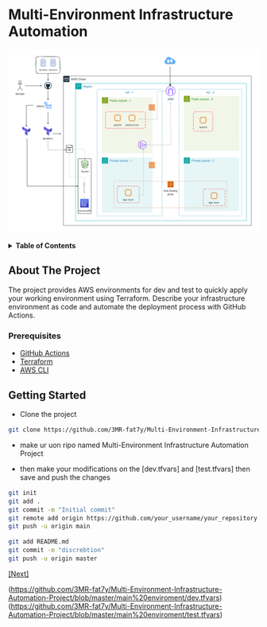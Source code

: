# Multi-Environment Infrastructure Automation

![Diagram](./main%20enviroment/Untitled%20Diagram.png)

<!-- ## Table of Contents -->
<details>
  <summary><b>Table of Contents</b></summary>
  <ol>
    <li><a href="#about-the-project">About The Project</a></li>
    <li><a href="#prerequisites">Prerequisites</a></li>
    <li><a href="#getting-started">Getting Started</a></li>
    <li><a href="#usage">Usage</a></li>
  </ol>
</details>

## About The Project
The project provides AWS environments for dev and test to quickly apply your working environment using Terraform. Describe your infrastructure environment as code and automate the deployment process with GitHub Actions.

### Prerequisites
- [GitHub Actions](https://github.com/3MR-fat7y/Multi-Environment-Infrastructure-Automation-Project/actions/new)
- [Terraform](https://www.terraform.io/downloads.html)
- [AWS CLI](https://docs.aws.amazon.com/cli/latest/userguide/install-cliv2.html)

## Getting Started

* Clone the project
```bash
git clone https://github.com/3MR-fat7y/Multi-Environment-Infrastructure-Automation-Project

```

* make ur uon ripo named Multi-Environment Infrastructure Automation Project 

* then make your modifications on the [dev.tfvars] and [test.tfvars] then save and push the changes 
```bash
git init
git add .
git commit -m "Initial commit"
git remote add origin https://github.com/your_username/your_repository.git
git push -u origin main
```


```bash
git add README.md
git commit -m "discrebtion"
git push -u origin master

```
[[Next]][Next-url]

[Next-url]: https://nextjs.org/


(https://github.com/3MR-fat7y/Multi-Environment-Infrastructure-Automation-Project/blob/master/main%20enviroment/dev.tfvars)
(https://github.com/3MR-fat7y/Multi-Environment-Infrastructure-Automation-Project/blob/master/main%20enviroment/test.tfvars)